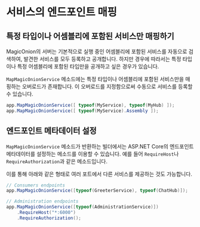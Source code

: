 # 서비스의 엔드포인트 매핑

## 특정 타입이나 어셈블리에 포함된 서비스만 매핑하기

MagicOnion의 서버는 기본적으로 실행 중인 어셈블리에 포함된 서비스를 자동으로 검색하여, 발견한 서비스를 모두 등록하고 공개합니다. 하지만 경우에 따라서는 특정 타입이나 특정 어셈블리에 포함된 타입만을 공개하고 싶은 경우가 있습니다.

`MapMagicOnionService` 메소드에는 특정 타입이나 어셈블리에 포함된 서비스만을 매핑하는 오버로드가 존재합니다. 이 오버로드를 지정함으로써 수동으로 서비스를 등록할 수 있습니다.

```csharp
app.MapMagicOnionService([ typeof(MyService), typeof(MyHub) ]);
app.MapMagicOnionService([ typeof(MyService).Assembly ]);
```

## 엔드포인트 메타데이터 설정

`MapMagicOnionService` 메소드가 반환하는 빌더에서는 ASP.NET Core의 엔드포인트 메타데이터를 설정하는 메소드를 이용할 수 있습니다. 예를 들어 `RequireHost`나 `RequireAuthorization`과 같은 메소드입니다.

이를 통해 아래와 같은 형태로 여러 포트에서 다른 서비스를 제공하는 것도 가능합니다.

```csharp
// Consumers endpoints
app.MapMagicOnionService([typeof(GreeterService), typeof(ChatHub)]);

// Administration endpoints
app.MapMagicOnionService([typeof(AdministrationService)])
    .RequireHost("*:6000")
    .RequireAuthorization();
```
